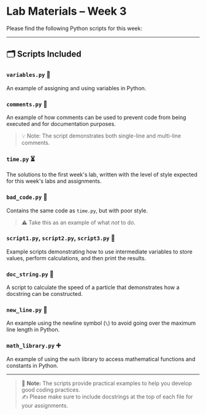 # Lab Materials – Week 3

Please find the following Python scripts for this week:

---

## 🗂️ Scripts Included

### `variables.py` 🧮  
An example of assigning and using variables in Python.

### `comments.py` 💬  
An example of how comments can be used to prevent code from being executed and for documentation purposes.  
> 💡 Note: The script demonstrates both single-line and multi-line comments.

### `time.py` ⏳  
The solutions to the first week's lab, written with the level of style expected for this week's labs and assignments.

### `bad_code.py` 🚫  
Contains the same code as `time.py`, but with poor style.  
> ⚠️ Take this as an example of what *not* to do.

### `script1.py`, `script2.py`, `script3.py` 🐍  
Example scripts demonstrating how to use intermediate variables to store values, perform calculations, and then print the results.

### `doc_string.py` 📄  
A script to calculate the speed of a particle that demonstrates how a docstring can be constructed.

### `new_line.py` 🔁  
An example using the newline symbol (`\`) to avoid going over the maximum line length in Python.

### `math_library.py` ➕  
An example of using the `math` library to access mathematical functions and constants in Python.

---

> 📌 **Note:** The scripts provide practical examples to help you develop good coding practices.  
> ✍️ Please make sure to include docstrings at the top of each file for your assignments.
